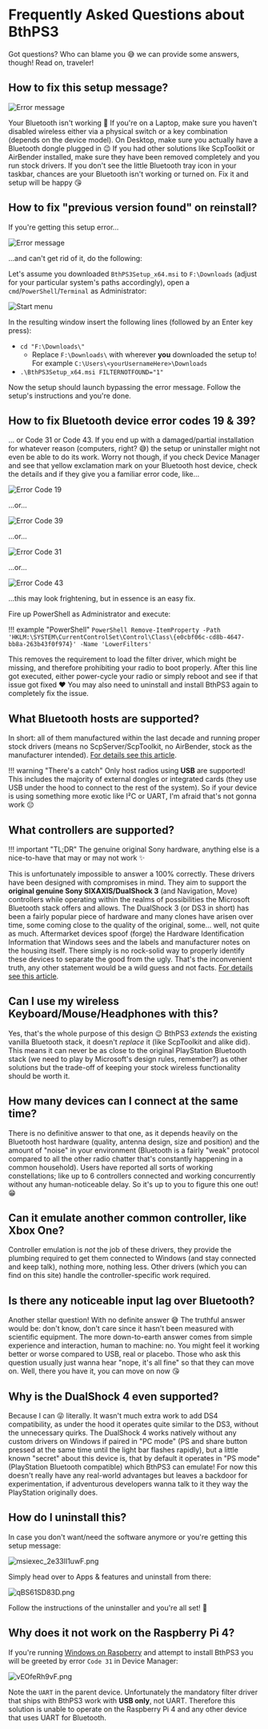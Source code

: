 # Frequently Asked Questions about BthPS3

Got questions? Who can blame you 😅 we can provide some answers, though! Read on, traveler!

## How to fix this setup message?

![Error message](images/glvDeYjpQi.png)

Your Bluetooth isn't working 🙂 If you're on a Laptop, make sure you haven't disabled wireless either via a physical switch or a key combination (depends on the device model). On Desktop, make sure you actually have a Bluetooth dongle plugged in 😉 If you had other solutions like ScpToolkit or AirBender installed, make sure they have been removed completely and you run stock drivers. If you don't see the little Bluetooth tray icon in your taskbar, chances are your Bluetooth isn't working or turned on. Fix it and setup will be happy 😘

## How to fix "previous version found" on reinstall?

If you're getting this setup error...

![Error message](images/previous-version-found.png)  

...and can't get rid of it, do the following:

Let's assume you downloaded `BthPS3Setup_x64.msi` to `F:\Downloads` (adjust for your particular system's paths accordingly), open a `cmd`/`PowerShell`/`Terminal` as Administrator:

![Start menu](images/JfVi16IRZJ.png)  

In the resulting window insert the following lines (followed by an Enter key press):

- `cd "F:\Downloads\"`
    - Replace `F:\Downloads\` with wherever **you** downloaded the setup to! For example `C:\Users\<yourUsernameHere>\Downloads`
- `.\BthPS3Setup_x64.msi FILTERNOTFOUND="1"`

Now the setup should launch bypassing the error message. Follow the setup's instructions and you're done.

## How to fix Bluetooth device error codes 19 & 39?

... or Code 31 or Code 43. If you end up with a damaged/partial installation for whatever reason (computers, right? 😅) the setup or uninstaller might not even be able to do its work. Worry not though, if you check Device Manager and see that yellow exclamation mark on your Bluetooth host device, check the details and if they give you a familiar error code, like...

![Error Code 19](images/host-error-19.png)  

...or...

![Error Code 39](images/host-error-39.png)  

...or...

![Error Code 31](images/intel-driver-error-31.png)  

...or...

![Error Code 43](images/error-code-43.png)  

...this may look frightening, but in essence is an easy fix.

Fire up PowerShell as Administrator and execute:

!!! example "PowerShell"
    ```PowerShell
    Remove-ItemProperty -Path 'HKLM:\SYSTEM\CurrentControlSet\Control\Class\{e0cbf06c-cd8b-4647-bb8a-263b43f0f974}' -Name 'LowerFilters'
    ```

This removes the requirement to load the filter driver, which might be missing, and therefore prohibiting your radio to boot properly. After this line got executed, either power-cycle your radio or simply reboot and see if that issue got fixed ❤️ You may also need to uninstall and install BthPS3 again to completely fix the issue.

## What Bluetooth hosts are supported?

In short: all of them manufactured within the last decade and running proper stock drivers (means no ScpServer/ScpToolkit, no AirBender, stock as the manufacturer intended). [For details see this article](Compatible-Bluetooth-Devices.md).

!!! warning "There's a catch"
    Only host radios using **USB** are supported! This includes the majority of external dongles or integrated cards (they use USB under the hood to connect to the rest of the system). So if your device is using something more exotic like I²C or UART, I'm afraid that's not gonna work 😔

## What controllers are supported?

!!! important "TL;DR"
    The genuine original Sony hardware, anything else is a nice-to-have that may or may not work ✨

This is unfortunately impossible to answer a 100% correctly. These drivers have been designed with compromises in mind. They aim to support the **original genuine Sony SIXAXIS/DualShock 3** (and Navigation, Move) controllers while operating within the realms of possibilities the Microsoft Bluetooth stack offers and allows. The DualShock 3 (or DS3 in short) has been a fairly popular piece of hardware and many clones have arisen over time, some coming close to the quality of the original, some... well, not quite as much. Aftermarket devices spoof (forge) the Hardware Identification Information that Windows sees and the labels and manufacturer notes on the housing itself. There simply is no rock-solid way to properly identify these devices to separate the good from the ugly. That's the inconvenient truth, any other statement would be a wild guess and not facts. [For details see this article](About-Controller-Compatibility.md).

## Can I use my wireless Keyboard/Mouse/Headphones with this?

Yes, that's the whole purpose of this design 😉 BthPS3 *extends* the existing vanilla Bluetooth stack, it doesn't *replace* it (like ScpToolkit and alike did). This means it can never be as close to the original PlayStation Bluetooth stack (we need to play by Microsoft's design rules, remember?) as other solutions but the trade-off of keeping your stock wireless functionality should be worth it.

## How many devices can I connect at the same time?

There is no definitive answer to that one, as it depends heavily on the Bluetooth host hardware (quality, antenna design, size and position) and the amount of "noise" in your environment (Bluetooth is a fairly "weak" protocol compared to all the other radio chatter that's constantly happening in a common household). Users have reported all sorts of working constellations; like up to 6 controllers connected and working concurrently without any human-noticeable delay. So it's up to you to figure this one out! 😁

## Can it emulate another common controller, like Xbox One?

Controller emulation is *not* the job of these drivers, they provide the plumbing required to get them connected to Windows (and stay connected and keep talk), nothing more, nothing less. Other drivers (which you can find on this site) handle the controller-specific work required.

## Is there any noticeable input lag over Bluetooth?

Another stellar question! With no definite answer 😅 The truthful answer would be: don't know, don't care since it hasn't been measured with scientific equipment. The more down-to-earth answer comes from simple experience and interaction, human to machine: no. You might feel it working better or worse compared to USB, real or placebo. Those who ask this question usually just wanna hear "nope, it's all fine" so that they can move on. Well, there you have it, you can move on now 😘

## Why is the DualShock 4 even supported?

Because I can 😜 literally. It wasn't much extra work to add DS4 compatibility, as under the hood it operates quite similar to the DS3, without the unnecessary quirks. The DualShock 4 works natively without any custom drivers on Windows if paired in "PC mode" (PS and share button pressed at the same time until the light bar flashes rapidly), but a little known "secret" about this device is, that by default it operates in "PS mode" (PlayStation Bluetooth compatible) which BthPS3 can emulate! For now this doesn't really have any real-world advantages but leaves a backdoor for experimentation, if adventurous developers wanna talk to it they way the PlayStation originally does.

## How do I uninstall this?

In case you don't want/need the software anymore or you're getting this setup message:

![msiexec_2e33lI1uwF.png](../../images/msiexec_2e33lI1uwF.png)

Simply head over to Apps & features and uninstall from there:

![qBS61SD83D.png](../../images/qBS61SD83D.png)

Follow the instructions of the uninstaller and you're all set! 👋

## Why does it not work on the Raspberry Pi 4?

If you're running [Windows on Raspberry](https://worproject.com/) and attempt to install BthPS3 you will be greeted by error `Code 31` in Device Manager:

![vEOfeRh9vF.png](images/vEOfeRh9vF.png)

Note the `UART` in the parent device. Unfortunately the mandatory filter driver that ships with BthPS3 work with **USB only**, not UART. Therefore this solution is unable to operate on the Raspberry Pi 4 and any other device that uses UART for Bluetooth.

